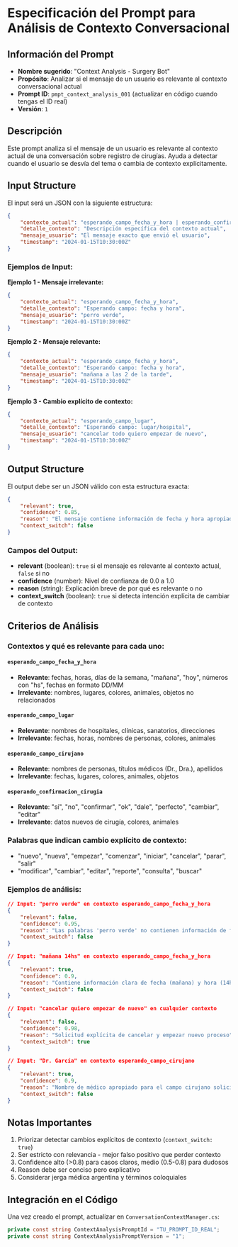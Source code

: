 # Especificación del Prompt para Análisis de Contexto Conversacional

## Información del Prompt
- **Nombre sugerido**: "Context Analysis - Surgery Bot"
- **Propósito**: Analizar si el mensaje de un usuario es relevante al contexto conversacional actual
- **Prompt ID**: `pmpt_context_analysis_001` (actualizar en código cuando tengas el ID real)
- **Versión**: `1`

## Descripción
Este prompt analiza si el mensaje de un usuario es relevante al contexto actual de una conversación sobre registro de cirugías. Ayuda a detectar cuando el usuario se desvía del tema o cambia de contexto explícitamente.

## Input Structure
El input será un JSON con la siguiente estructura:

```json
{
    "contexto_actual": "esperando_campo_fecha_y_hora | esperando_confirmacion_cirugia | registrando_nueva_cirugia | modificando_cirugia_existente | conversacion_activa",
    "detalle_contexto": "Descripción específica del contexto actual",
    "mensaje_usuario": "El mensaje exacto que envió el usuario",
    "timestamp": "2024-01-15T10:30:00Z"
}
```

### Ejemplos de Input:

**Ejemplo 1 - Mensaje irrelevante:**
```json
{
    "contexto_actual": "esperando_campo_fecha_y_hora",
    "detalle_contexto": "Esperando campo: fecha y hora",
    "mensaje_usuario": "perro verde",
    "timestamp": "2024-01-15T10:30:00Z"
}
```

**Ejemplo 2 - Mensaje relevante:**
```json
{
    "contexto_actual": "esperando_campo_fecha_y_hora",
    "detalle_contexto": "Esperando campo: fecha y hora",
    "mensaje_usuario": "mañana a las 2 de la tarde",
    "timestamp": "2024-01-15T10:30:00Z"
}
```

**Ejemplo 3 - Cambio explícito de contexto:**
```json
{
    "contexto_actual": "esperando_campo_lugar",
    "detalle_contexto": "Esperando campo: lugar/hospital",
    "mensaje_usuario": "cancelar todo quiero empezar de nuevo",
    "timestamp": "2024-01-15T10:30:00Z"
}
```

## Output Structure
El output debe ser un JSON válido con esta estructura exacta:

```json
{
    "relevant": true,
    "confidence": 0.85,
    "reason": "El mensaje contiene información de fecha y hora apropiada para el contexto",
    "context_switch": false
}
```

### Campos del Output:
- **relevant** (boolean): `true` si el mensaje es relevante al contexto actual, `false` si no
- **confidence** (number): Nivel de confianza de 0.0 a 1.0
- **reason** (string): Explicación breve de por qué es relevante o no
- **context_switch** (boolean): `true` si detecta intención explícita de cambiar de contexto

## Criterios de Análisis

### Contextos y qué es relevante para cada uno:

#### `esperando_campo_fecha_y_hora`
- **Relevante**: fechas, horas, días de la semana, "mañana", "hoy", números con "hs", fechas en formato DD/MM
- **Irrelevante**: nombres, lugares, colores, animales, objetos no relacionados

#### `esperando_campo_lugar`
- **Relevante**: nombres de hospitales, clínicas, sanatorios, direcciones
- **Irrelevante**: fechas, horas, nombres de personas, colores, animales

#### `esperando_campo_cirujano`
- **Relevante**: nombres de personas, títulos médicos (Dr., Dra.), apellidos
- **Irrelevante**: fechas, lugares, colores, animales, objetos

#### `esperando_confirmacion_cirugia`
- **Relevante**: "sí", "no", "confirmar", "ok", "dale", "perfecto", "cambiar", "editar"
- **Irrelevante**: datos nuevos de cirugía, colores, animales

### Palabras que indican cambio explícito de contexto:
- "nuevo", "nueva", "empezar", "comenzar", "iniciar", "cancelar", "parar", "salir"
- "modificar", "cambiar", "editar", "reporte", "consulta", "buscar"

### Ejemplos de análisis:

```json
// Input: "perro verde" en contexto esperando_campo_fecha_y_hora
{
    "relevant": false,
    "confidence": 0.95,
    "reason": "Las palabras 'perro verde' no contienen información de fecha u hora",
    "context_switch": false
}

// Input: "mañana 14hs" en contexto esperando_campo_fecha_y_hora
{
    "relevant": true,
    "confidence": 0.9,
    "reason": "Contiene información clara de fecha (mañana) y hora (14hs)",
    "context_switch": false
}

// Input: "cancelar quiero empezar de nuevo" en cualquier contexto
{
    "relevant": false,
    "confidence": 0.98,
    "reason": "Solicitud explícita de cancelar y empezar nuevo proceso",
    "context_switch": true
}

// Input: "Dr. García" en contexto esperando_campo_cirujano
{
    "relevant": true,
    "confidence": 0.9,
    "reason": "Nombre de médico apropiado para el campo cirujano solicitado",
    "context_switch": false
}
```

## Notas Importantes
1. Priorizar detectar cambios explícitos de contexto (`context_switch: true`)
2. Ser estricto con relevancia - mejor falso positivo que perder contexto
3. Confidence alto (>0.8) para casos claros, medio (0.5-0.8) para dudosos
4. Reason debe ser conciso pero explicativo
5. Considerar jerga médica argentina y términos coloquiales

## Integración en el Código
Una vez creado el prompt, actualizar en `ConversationContextManager.cs`:

```csharp
private const string ContextAnalysisPromptId = "TU_PROMPT_ID_REAL";
private const string ContextAnalysisPromptVersion = "1";
```